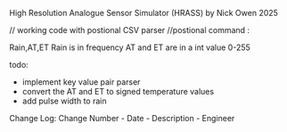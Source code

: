 High Resolution Analogue Sensor Simulator (HRASS) 
by Nick Owen 2025

// working code with postional CSV parser
//postional command :

Rain,AT,ET
Rain is in frequency
AT and ET are in a int value 0-255 

todo:
  - implement key value pair parser
  - convert the AT and ET to signed temperature values
  - add pulse width to rain

Change Log:
  Change Number - Date - Description - Engineer
